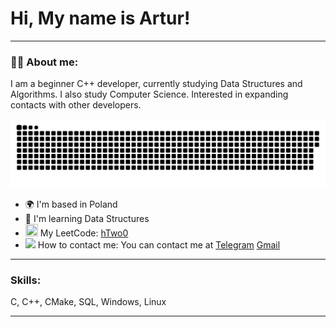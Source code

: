 # Hi, My name is Artur!

---

### :man_technologist: About me:

I am a beginner C++ developer, currently studying Data Structures and Algorithms. I also study Computer Science. Interested in expanding contacts with other developers.

<p align="center">
 <img width="600" src="assets/github-snake.svg" alt="snake"/>
</p>

* 🌍  I'm based in Poland
* 🧠  I'm learning Data Structures
* <img src="https://media2.giphy.com/media/xTk9ZOk8WmSKQpFg1W/giphy.gif" height="20" width="20px"> My LeetCode: [hTwo0](https://leetcode.com/hTwo0/)
*  <img src="https://media.giphy.com/media/WUlplcMpOCEmTGBtBW/giphy.gif" width="30px"> How to contact me: You can contact me at [Telegram](https://t.me/woshetitelniy)  [Gmail](mailto:vags2154@gmail.com)
  
---

### Skills:

C, C++, CMake, SQL, Windows, Linux

---
